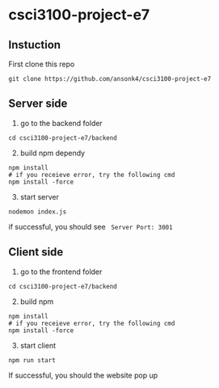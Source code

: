# csci3100-project-e7

## Instuction

First clone this repo
```
git clone https://github.com/ansonk4/csci3100-project-e7
```

## Server side
1. go to the backend folder
  ```
  cd csci3100-project-e7/backend
  ```

2. build npm dependy
  ```
  npm install
  # if you receieve error, try the following cmd
  npm install -force
  ```

3. start server
  ```
  nodemon index.js
  ```
if successful, you should see ``` Server Port: 3001```

## Client side
1. go to the frontend folder
  ```
  cd csci3100-project-e7/backend
  ```

2. build npm 
  ```
  npm install
  # if you receieve error, try the following cmd
  npm install -force
  ```

3. start client
  ```
  npm run start
  ```
If successful, you should the website pop up
